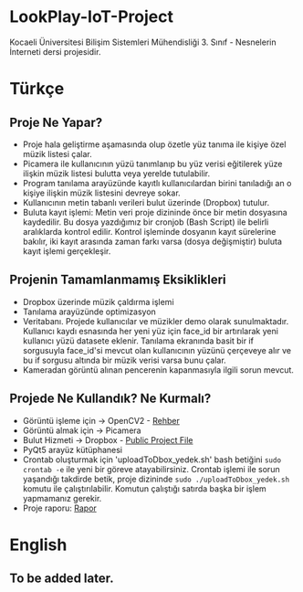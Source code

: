 # LookPlay-IoT-Project
Kocaeli Üniversitesi Bilişim Sistemleri Mühendisliği 3. Sınıf - Nesnelerin İnterneti dersi projesidir.

# Türkçe

## Proje Ne Yapar?
* Proje hala geliştirme aşamasında olup özetle yüz tanıma ile kişiye özel müzik listesi çalar.
* Picamera ile kullanıcının yüzü tanımlanıp bu yüz verisi eğitilerek yüze ilişkin müzik listesi bulutta veya yerelde tutulabilir.
* Program tanılama arayüzünde kayıtlı kullanıcılardan birini tanıladığı an o kişiye ilişkin müzik listesini devreye sokar.
* Kullanıcının metin tabanlı verileri bulut üzerinde (Dropbox) tutulur. 
* Buluta kayıt işlemi: Metin veri proje dizininde önce bir metin dosyasına kaydedilir. Bu dosya yazdığımız bir cronjob (Bash Script) ile belirli aralıklarda kontrol edilir. 
Kontrol işleminde dosyanın kayıt sürelerine bakılır, iki kayıt arasında zaman farkı varsa (dosya değişmiştir) buluta kayıt işlemi gerçekleşir.

## Projenin Tamamlanmamış Eksiklikleri
* Dropbox üzerinde müzik çaldırma işlemi
* Tanılama arayüzünde optimizasyon
* Veritabanı. Projede kullanıcılar ve müzikler demo olarak sunulmaktadır. Kullanıcı kaydı esnasında her yeni yüz için face_id bir artırılarak yeni kullanıcı yüzü datasete eklenir.
Tanılama ekranında basit bir if sorgusuyla face_id'si mevcut olan kullanıcının yüzünü çerçeveye alır ve bu if sorgusu altında bir müzik verisi varsa bunu çalar.
* Kameradan görüntü alınan pencerenin kapanmasıyla ilgili sorun mevcut.

## Projede Ne Kullandık? Ne Kurmalı?
* Görüntü işleme için -> OpenCV2 - [Rehber](https://www.pyimagesearch.com/2016/04/18/install-guide-raspberry-pi-3-raspbian-jessie-opencv-3/)
* Görüntü almak için -> Picamera 
* Bulut Hizmeti -> Dropbox - [Public Project File](https://www.dropbox.com/developers/apps/info/kqchkl1olkzsxec)
* PyQt5 arayüz kütüphanesi
* Crontab oluşturmak için 'uploadToDbox_yedek.sh' bash betiğini <code>sudo crontab -e</code> ile yeni bir göreve atayabilirsiniz.
Crontab işlemi ile sorun yaşandığı takdirde betik, proje dizininde <code>sudo ./uploadToDbox_yedek.sh</code> komutu ile çalıştırılabilir. Komutun çalıştığı satırda başka bir işlem yapmamanız gerekir.
* Proje raporu: [Rapor](link)

# English
## To be added later.
